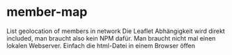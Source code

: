# member-map
List geolocation of members in network
Die Leaflet Abhängigkeit wird direkt included, man braucht also kein NPM dafür. Man braucht nicht mal einen lokalen Webserver. Einfach die html-Datei in einem Browser öffen

